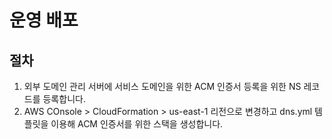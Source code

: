 # 운영 배포

## 절차

1. 외부 도메인 관리 서버에 서비스 도메인을 위한 ACM 인증서 등록을 위한 NS 레코드를 등록합니다.
2. AWS COnsole > CloudFormation > us-east-1 리전으로 변경하고 dns.yml 템플릿을 이용해 ACM 인증서를 위한 스택을 생성합니다.